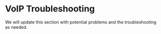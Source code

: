# VoIP Troubleshooting

We will update this section with potential problems and the troubleshooting as needed.
